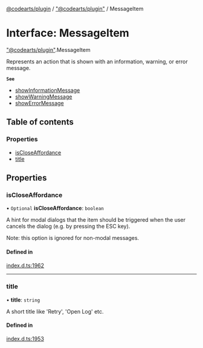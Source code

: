 [@codearts/plugin](../README.md) / ["@codearts/plugin"](../modules/_codearts_plugin_.md) / MessageItem

# Interface: MessageItem

["@codearts/plugin"](../modules/_codearts_plugin_.md).MessageItem

Represents an action that is shown with an information, warning, or
error message.

**`See`**

 - [showInformationMessage](../modules/codearts_plugin_.window.md#showinformationmessage)
 - [showWarningMessage](../modules/codearts_plugin_.window.md#showwarningmessage)
 - [showErrorMessage](../modules/codearts_plugin_.window.md#showerrormessage)

## Table of contents

### Properties

- [isCloseAffordance](codearts_plugin_.MessageItem.md#iscloseaffordance)
- [title](codearts_plugin_.MessageItem.md#title)

## Properties

### isCloseAffordance

• `Optional` **isCloseAffordance**: `boolean`

A hint for modal dialogs that the item should be triggered
when the user cancels the dialog (e.g. by pressing the ESC
key).

Note: this option is ignored for non-modal messages.

#### Defined in

[index.d.ts:1962](https://github.com/huaweicloud/cloudide-plugin-api/blob/4d28848/index.d.ts#L1962)

___

### title

• **title**: `string`

A short title like 'Retry', 'Open Log' etc.

#### Defined in

[index.d.ts:1953](https://github.com/huaweicloud/cloudide-plugin-api/blob/4d28848/index.d.ts#L1953)
